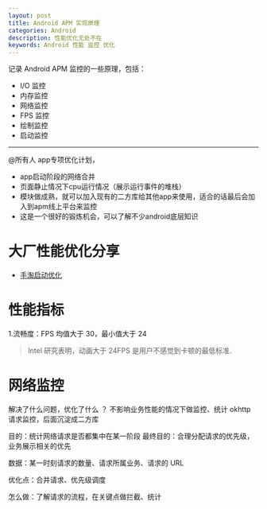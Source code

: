 ```yaml
---
layout: post
title: Android APM 实现原理
categories: Android
description: 性能优化无处不在
keywords: Android 性能 监控 优化
---
```


记录 Android APM 监控的一些原理，包括：

- I/O 监控
- 内存监控
- 网络监控
- FPS 监控
- 绘制监控
- 启动监控

------------

@所有人   app专项优化计划，

- app启动阶段的网络合并
- 页面静止情况下cpu运行情况（展示运行事件的堆栈）
- 模块做成熟，就可以加入现有的二方库给其他app来使用，适合的话最后会加入到apm线上平台来监控
- 这是一个很好的锻炼机会，可以了解不少android底层知识

# 大厂性能优化分享

- [手淘启动优化](https://mp.weixin.qq.com/s/PiqnHezWKWUU0byEhrboRg)


# 性能指标

1.流畅度：FPS 均值大于 30，最小值大于 24

>Intel 研究表明，动画大于 24FPS 是用户不感觉到卡顿的最低标准.


# 网络监控


解决了什么问题，优化了什么 ？
不影响业务性能的情况下做监控、统计
okhttp 请求监控，后面沉淀成二方库

目的：统计网络请求是否都集中在某一阶段
最终目的：合理分配请求的优先级，业务展示相关的优先

数据：某一时刻请求的数量、请求所属业务、请求的 URL

优化点：合并请求、优先级调度

怎么做：了解请求的流程，在关键点做拦截、统计
